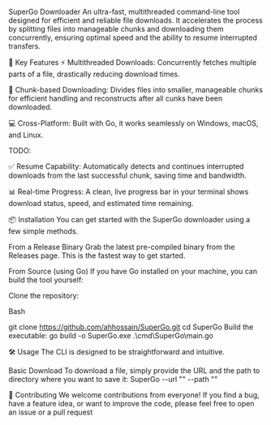 SuperGo Downloader
An ultra-fast, multithreaded command-line tool designed for efficient and reliable file downloads. It accelerates the process by splitting files into manageable chunks and downloading them concurrently, ensuring optimal speed and the ability to resume interrupted transfers.

🌟 Key Features
⚡ Multithreaded Downloads: Concurrently fetches multiple parts of a file, drastically reducing download times.

🧩 Chunk-based Downloading: Divides files into smaller, manageable chunks for efficient handling and reconstructs after all cunks have been downloaded.

💻 Cross-Platform: Built with Go, it works seamlessly on Windows, macOS, and Linux.

TODO:

✅ Resume Capability: Automatically detects and continues interrupted downloads from the last successful chunk, saving time and bandwidth.

📊 Real-time Progress: A clean, live progress bar in your terminal shows download status, speed, and estimated time remaining.


📦 Installation
You can get started with the SuperGo downloader using a few simple methods.

From a Release Binary
Grab the latest pre-compiled binary from the Releases page. This is the fastest way to get started.

From Source (using Go)
If you have Go installed on your machine, you can build the tool yourself:

Clone the repository:

Bash

git clone https://github.com/ahhossain/SuperGo.git
cd SuperGo
Build the executable:
go build -o SuperGo.exe .\cmd\SuperGo\main.go

🛠️ Usage
The CLI is designed to be straightforward and intuitive.

Basic Download
To download a file, simply provide the URL and the path to directory where you want to save it:
SuperGo --url "" --path ""


🤝 Contributing
We welcome contributions from everyone! If you find a bug, have a feature idea, or want to improve the code, please feel free to open an issue or a pull request
